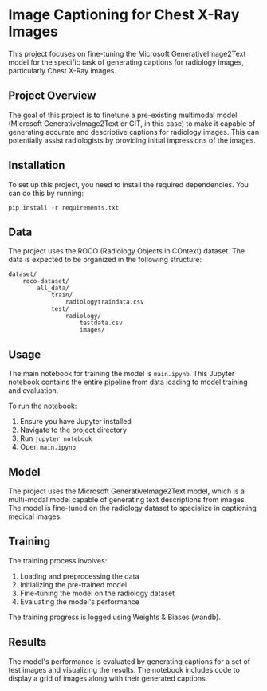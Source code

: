 # Image Captioning for Chest X-Ray Images 

This project focuses on fine-tuning the Microsoft GenerativeImage2Text model for the specific task of generating captions for radiology images, particularly Chest X-Ray images.

## Project Overview

The goal of this project is to finetune a pre-existing multimodal model (Microsoft GenerativeImage2Text or GIT, in this case) to make it capable of generating accurate and descriptive captions for radiology images. This can potentially assist radiologists by providing initial impressions of the images.

## Installation

To set up this project, you need to install the required dependencies. You can do this by running:

```
pip install -r requirements.txt
```

## Data

The project uses the ROCO (Radiology Objects in COntext) dataset. The data is expected to be organized in the following structure:

```
dataset/
    roco-dataset/
        all_data/
            train/
                radiologytraindata.csv
            test/
                radiology/
                    testdata.csv
                    images/
```

## Usage

The main notebook for training the model is `main.ipynb`. This Jupyter notebook contains the entire pipeline from data loading to model training and evaluation.

To run the notebook:

1. Ensure you have Jupyter installed
2. Navigate to the project directory
3. Run `jupyter notebook`
4. Open `main.ipynb`

## Model

The project uses the Microsoft GenerativeImage2Text model, which is a multi-modal model capable of generating text descriptions from images. The model is fine-tuned on the radiology dataset to specialize in captioning medical images.

## Training

The training process involves:

1. Loading and preprocessing the data
2. Initializing the pre-trained model
3. Fine-tuning the model on the radiology dataset
4. Evaluating the model's performance

The training progress is logged using Weights & Biases (wandb).

## Results

The model's performance is evaluated by generating captions for a set of test images and visualizing the results. The notebook includes code to display a grid of images along with their generated captions.

